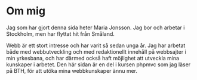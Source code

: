 Om mig
======

Jag som har gjort denna sida heter Maria Jonsson. Jag bor och arbetar i Stockholm, men har flyttat hit från Småland.

Webb är ett stort intresse och har varit så sedan unga år. Jag har arbetat både med webbutveckling och med redaktionellt innehåll på webbsajter i min yrkesbana, och har därmed också haft möjlighet att utveckla mina kunskaper i arbetet. Den här sidan är en del i kursen phpmvc som jag läser på BTH, för att utöka mina webbkunskaper ännu mer.